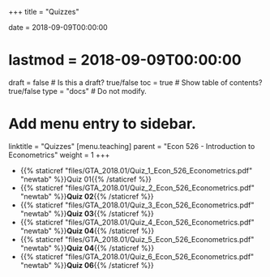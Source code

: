 +++
title = "Quizzes"

date = 2018-09-09T00:00:00
# lastmod = 2018-09-09T00:00:00

draft = false  # Is this a draft? true/false
toc = true  # Show table of contents? true/false
type = "docs"  # Do not modify.

# Add menu entry to sidebar.
linktitle = "Quizzes"
[menu.teaching]
  parent = "Econ 526 - Introduction to Econometrics"
  weight = 1
+++


* {{% staticref "files/GTA_2018.01/Quiz_1_Econ_526_Econometrics.pdf" "newtab" %}}Quiz 01{{% /staticref %}}
* {{% staticref "files/GTA_2018.01/Quiz_2_Econ_526_Econometrics.pdf" "newtab" %}}**Quiz 02**{{% /staticref %}}
* {{% staticref "files/GTA_2018.01/Quiz_3_Econ_526_Econometrics.pdf" "newtab" %}}**Quiz 03**{{% /staticref %}}
* {{% staticref "files/GTA_2018.01/Quiz_4_Econ_526_Econometrics.pdf" "newtab" %}}**Quiz 04**{{% /staticref %}}
* {{% staticref "files/GTA_2018.01/Quiz_5_Econ_526_Econometrics.pdf" "newtab" %}}**Quiz 04**{{% /staticref %}}
* {{% staticref "files/GTA_2018.01/Quiz_6_Econ_526_Econometrics.pdf" "newtab" %}}**Quiz 06**{{% /staticref %}}